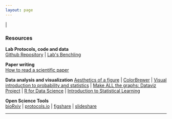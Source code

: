```yaml
---
layout: page
---
```

|

### Resources

**Lab Protocols, code and data**  
[Github Repository](https://github.com/jagannathan-lab) | [Lab's Benchling](https://benchling.com/organizations/jagannathan-lab/projects) 

**Paper writing**  
[How to read a scientific paper](https://www.elsevier.com/connect/infographic-how-to-read-a-scientific-paper)  

**Data analysis and visualization**
[Aesthetics of a figure](https://www.gabrielaplucinska.com/) | [ColorBrewer](http://colorbrewer2.org/) | [Visual introduction to probability and statistics](http://students.brown.edu/seeing-theory/) | [Make ALL the graphs: Dataviz Project](http://datavizproject.com/) | [R for Data Science](http://r4ds.had.co.nz/) | [Introduction to Statistical Learning](http://www-bcf.usc.edu/~gareth/ISL/)

**Open Science Tools**  
[bioRxiv](https://www.biorxiv.org/) | [protocols.io](https://www.protocols.io/) | [figshare](https://figshare.com/) | [slideshare](https://www.slideshare.net/)


---

